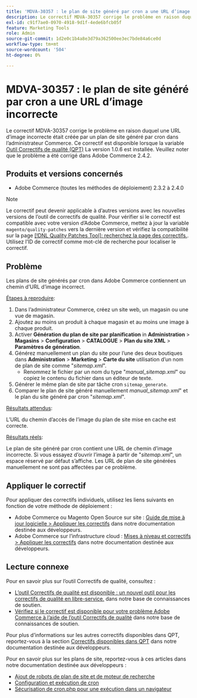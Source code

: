 ```yaml
---
title: 'MDVA-30357 : le plan de site généré par cron a une URL d’image incorrecte'
description: Le correctif MDVA-30357 corrige le problème en raison duquel une URL d’image incorrecte était créée par un plan de site généré par cron dans l’administrateur Commerce. Ce correctif est disponible lorsque l’[outil de correctifs de qualité (QPT)](/help/announcements/adobe-commerce-announcements/magento-quality-patches-released-new-tool-to-self-serve-quality-patches.md) 1.0.6 est installé. Veuillez noter que le problème a été corrigé dans Adobe Commerce 2.4.2.
exl-id: c91f7ae0-0970-4918-9d1f-4ede6bfcb05f
feature: Marketing Tools
role: Admin
source-git-commit: 1d2e0c1b4a8e3d79a362500ee3ec7bde84a6ce0d
workflow-type: tm+mt
source-wordcount: '504'
ht-degree: 0%

---
```


# MDVA-30357 : le plan de site généré par cron a une URL d’image incorrecte

Le correctif MDVA-30357 corrige le problème en raison duquel une URL d’image incorrecte était créée par un plan de site généré par cron dans l’administrateur Commerce. Ce correctif est disponible lorsque la variable [Outil Correctifs de qualité (QPT)](/help/announcements/adobe-commerce-announcements/magento-quality-patches-released-new-tool-to-self-serve-quality-patches.md) La version 1.0.6 est installée. Veuillez noter que le problème a été corrigé dans Adobe Commerce 2.4.2.

## Produits et versions concernés

* Adobe Commerce (toutes les méthodes de déploiement) 2.3.2 à 2.4.0

>[!NOTE]
>
>Le correctif peut devenir applicable à d’autres versions avec les nouvelles versions de l’outil de correctifs de qualité. Pour vérifier si le correctif est compatible avec votre version d’Adobe Commerce, mettez à jour la variable `magento/quality-patches` vers la dernière version et vérifiez la compatibilité sur la page [[!DNL Quality Patches Tool]: recherchez la page des correctifs.](https://devdocs.magento.com/quality-patches/tool.html#patch-grid). Utilisez l’ID de correctif comme mot-clé de recherche pour localiser le correctif.

## Problème

Les plans de site générés par cron dans Adobe Commerce contiennent un chemin d’URL d’image incorrect.

<u>Étapes à reproduire</u>:

1. Dans l’administrateur Commerce, créez un site web, un magasin ou une vue de magasin.
1. Ajoutez au moins un produit à chaque magasin et au moins une image à chaque produit.
1. Activer **Génération du plan de site par planification** in **Administration** > **Magasins** > **Configuration** > **CATALOGUE** > **Plan du site XML** > **Paramètres de génération**.
1. Générez manuellement un plan du site pour l’une des deux boutiques dans **Administration** > **Marketing** > **Carte du site** utilisation d’un nom de plan de site comme &quot;*sitemap.xml*&quot;.
   * Renommez le fichier par un nom du type &quot;*manual\_sitemap.xml*&quot; ou copiez le contenu du fichier dans un éditeur de texte.
1. Générer le même plan de site par tâche cron `sitemap_generate`.
1. Comparer le plan de site généré manuellement *manual\_sitemap.xml*&quot; et le plan du site généré par cron &quot;*sitemap.xml*&quot;.

<u>Résultats attendus</u>:

L’URL du chemin d’accès de l’image du plan de site mise en cache est correcte.

<u>Résultats réels</u>:

Le plan de site généré par cron contient une URL de chemin d’image incorrecte. Si vous essayez d’ouvrir l’image à partir de &quot;*sitemap.xml*&quot;, un espace réservé par défaut s’affiche. Les URL de plan de site générées manuellement ne sont pas affectées par ce problème.

## Appliquer le correctif

Pour appliquer des correctifs individuels, utilisez les liens suivants en fonction de votre méthode de déploiement :

* Adobe Commerce ou Magento Open Source sur site : [Guide de mise à jour logicielle > Appliquer les correctifs](https://devdocs.magento.com/guides/v2.4/comp-mgr/patching/mqp.html) dans notre documentation destinée aux développeurs.
* Adobe Commerce sur l’infrastructure cloud : [Mises à niveau et correctifs > Appliquer les correctifs](https://devdocs.magento.com/cloud/project/project-patch.html) dans notre documentation destinée aux développeurs.

## Lecture connexe

Pour en savoir plus sur l’outil Correctifs de qualité, consultez :

* [L’outil Correctifs de qualité est disponible : un nouvel outil pour les correctifs de qualité en libre-service.](/help/announcements/adobe-commerce-announcements/magento-quality-patches-released-new-tool-to-self-serve-quality-patches.md) dans notre base de connaissances de soutien.
* [Vérifiez si le correctif est disponible pour votre problème Adobe Commerce à l’aide de l’outil Correctifs de qualité](/help/support-tools/patches-available-in-qpt-tool/check-patch-for-magento-issue-with-magento-quality-patches.md) dans notre base de connaissances de soutien.

Pour plus d’informations sur les autres correctifs disponibles dans QPT, reportez-vous à la section [Correctifs disponibles dans QPT](https://devdocs.magento.com/quality-patches/tool.html#patch-grid) dans notre documentation destinée aux développeurs.

Pour en savoir plus sur les plans de site, reportez-vous à ces articles dans notre documentation destinée aux développeurs :

* [Ajout de robots de plan de site et de moteur de recherche](https://devdocs.magento.com/cloud/trouble/robots-sitemap.html)
* [Configuration et exécution de cron](https://devdocs.magento.com/guides/v2.4/config-guide/cli/config-cli-subcommands-cron.html)
* [Sécurisation de cron.php pour une exécution dans un navigateur](https://devdocs.magento.com/guides/v2.4/config-guide/secy/secy-cron.html)
